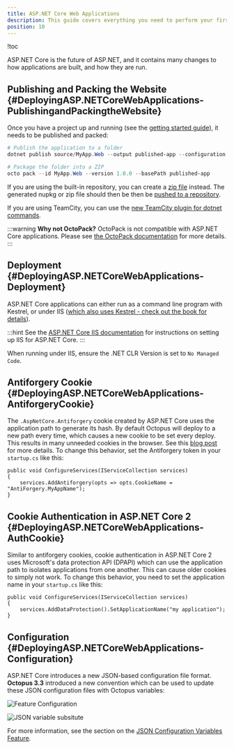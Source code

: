 ```yaml
---
title: ASP.NET Core Web Applications
description: This guide covers everything you need to perform your first ASP.NET Core webapp deployment.
position: 10
---
```


!toc

ASP.NET Core is the future of ASP.NET, and it contains many changes to how applications are built, and how they are run.

## Publishing and Packing the Website {#DeployingASP.NETCoreWebApplications-PublishingandPackingtheWebsite}

Once you have a project up and running (see the [getting started guide](https://docs.asp.net/en/latest/getting-started.html)), it needs to be published and packed:

```powershell
# Publish the application to a folder
dotnet publish source/MyApp.Web --output published-app --configuration Release

# Package the folder into a ZIP
octo pack --id MyApp.Web --version 1.0.0 --basePath published-app
```

If you are using the built-in repository, you can create a [zip file](/docs/packaging-applications/creating-packages/creating-zip-packages.md) instead. The generated nupkg or zip file should then be then be [pushed to a repository](/docs/packaging-applications/package-repositories/index.md).

If you are using TeamCity, you can use the [new TeamCity plugin for dotnet commands](https://github.com/JetBrains/teamcity-dnx-plugin).

:::warning
**Why not OctoPack?**
OctoPack is not compatible with ASP.NET Core applications. Please see [the OctoPack documentation](/docs/packaging-applications/creating-packages/nuget-packages/using-octopack/index.md#UsingOctoPack-UsingNETCore) for more details.
:::

## Deployment {#DeployingASP.NETCoreWebApplications-Deployment}

ASP.NET Core applications can either run as a command line program with Kestrel, or under IIS ([which also uses Kestrel - check out the book for details](https://leanpub.com/aspnetdeployment)).

:::hint
See the [ASP.NET Core IIS documentation](https://docs.asp.net/en/latest/publishing/iis.html#install-the-http-platform-handler) for instructions on setting up IIS for ASP.NET Core.
:::

When running under IIS, ensure the .NET CLR Version is set to `No Managed Code`.

## Antiforgery Cookie {#DeployingASP.NETCoreWebApplications-AntiforgeryCookie}

The `.AspNetCore.Antiforgery` cookie created by ASP.NET Core uses the application path to generate its hash. By default Octopus will deploy to a new path every time, which causes a new cookie to be set every deploy. This results in many unneeded cookies in the browser. See this [blog post](http://blog.novanet.no/a-pile-of-anti-forgery-cookies/) for more details. To change this behavior, set the Antiforgery token in your `startup.cs` like this:

```
public void ConfigureServices(IServiceCollection services)
{
    services.AddAntiforgery(opts => opts.CookieName = "AntiForgery.MyAppName");
}
```

## Cookie Authentication in ASP.NET Core 2 {#DeployingASP.NETCoreWebApplications-AuthCookie}

Similar to antiforgery cookies, cookie authentication in ASP.NET Core 2 uses Microsoft's data protection API (DPAPI) which can use the application path to isolates applications from one another.  This can cause older cookies to simply not work. To change this behavior, you need to set the application name in your `startup.cs` like this:

```
public void ConfigureServices(IServiceCollection services)
{
    services.AddDataProtection().SetApplicationName("my application");
}
```

## Configuration {#DeployingASP.NETCoreWebApplications-Configuration}

ASP.NET Core introduces a new JSON-based configuration file format. **Octopus 3.3** introduced a new convention which can be used to update these JSON configuration files with Octopus variables:

![Feature Configuration](5275655.png "width=500")

![JSON variable subsitute](5275656.png "width=500")

For more information, see the section on the [JSON Configuration Variables Feature](/docs/deployment-process/configuration-features/json-configuration-variables-feature.md).
